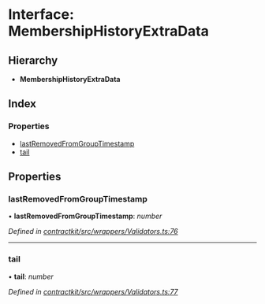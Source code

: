 # Interface: MembershipHistoryExtraData

## Hierarchy

* **MembershipHistoryExtraData**

## Index

### Properties

* [lastRemovedFromGroupTimestamp](_wrappers_validators_.membershiphistoryextradata.md#lastremovedfromgrouptimestamp)
* [tail](_wrappers_validators_.membershiphistoryextradata.md#tail)

## Properties

###  lastRemovedFromGroupTimestamp

• **lastRemovedFromGroupTimestamp**: *number*

*Defined in [contractkit/src/wrappers/Validators.ts:76](https://github.com/celo-org/celo-monorepo/blob/master/packages/contractkit/src/wrappers/Validators.ts#L76)*

___

###  tail

• **tail**: *number*

*Defined in [contractkit/src/wrappers/Validators.ts:77](https://github.com/celo-org/celo-monorepo/blob/master/packages/contractkit/src/wrappers/Validators.ts#L77)*
